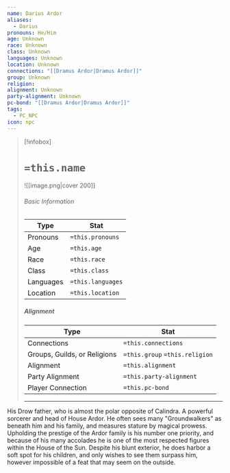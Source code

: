 ```yaml
---
name: Darius Ardor
aliases:
  - Darius
pronouns: He/Him
age: Unknown
race: Unknown
class: Unknown
languages: Unknown
location: Unknown
connections: "[[Dramus Ardor|Dramus Ardor]]"
group: Unknown
religion: 
alignment: Unknown
party-alignment: Unknown
pc-bond: "[[Dramus Ardor|Dramus Ardor]]"
tags:
  - PC_NPC
icon: npc
---
```

> [!infobox]
> # `=this.name` 
> ![[image.png|cover 200]]
> ###### Basic Information
> | Type | Stat |
> | ---- | ---- |
> | Pronouns | `=this.pronouns` |
> | Age | `=this.age` |
> |  Race | `=this.race` |
> |  Class    | `=this.class`   |
> |  Languages | `=this.languages` |
> | Location | `=this.location` |
>
> ##### Alignment
> | Type | Stat |
> | ---- | ---- |
> | Connections| `=this.connections` |
> | Groups, Guilds, or Religions | `=this.group` `=this.religion`|
> | Alignment| `=this.alignment` |
> | Party Alignment| `=this.party-alignment` |
> | Player Connection| `=this.pc-bond` |
> ---

His Drow father, who is almost the polar opposite of Calindra. A powerful sorcerer and head of House Ardor. He often sees many "Groundwalkers" as beneath him and his family, and measures stature by magical prowess. Upholding the prestige of the Ardor family is his number one priority, and because of his many accolades he is one of the most respected figures within the House of the Sun. Despite his blunt exterior, he does harbor a soft spot for his children, and only wishes to see them surpass him, however impossible of a feat that may seem on the outside.
